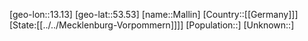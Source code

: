 ﻿---
location: [53.53,13.13]
type: City
tags:
- geo/City


SpocWebEntityId: 32234
isDeleted: false
confidential: public

---
[geo-lon::13.13]
[geo-lat::53.53]
[name::Mallin]
[Country::[[Germany]]]
[State:[[../../Mecklenburg-Vorpommern]]]]
[Population::]
[Unknown::]

